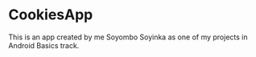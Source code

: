 # CookiesApp
This is an app created by me Soyombo Soyinka as one of my projects in Android Basics track.


